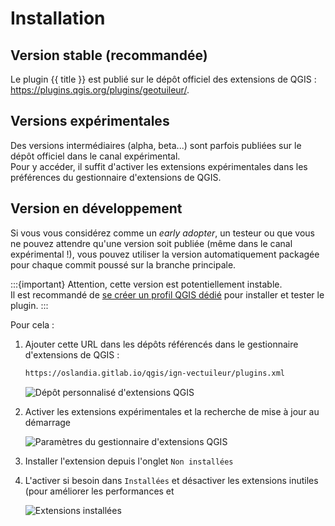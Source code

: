 # Installation

## Version stable (recommandée)

Le plugin {{ title }} est publié sur le dépôt officiel des extensions de QGIS : <https://plugins.qgis.org/plugins/geotuileur/>.

## Versions expérimentales

Des versions intermédiaires (alpha, beta...) sont parfois publiées sur le dépôt officiel dans le canal expérimental.  
Pour y accéder, il suffit d'activer les extensions expérimentales dans les préférences du gestionnaire d'extensions de QGIS.

## Version en développement

Si vous vous considérez comme un *early adopter*, un testeur ou que vous ne pouvez attendre qu'une version soit publiée (même dans le canal expérimental !), vous pouvez utiliser la version automatiquement packagée pour chaque commit poussé sur la branche principale.

:::{important}
Attention, cette version est potentiellement instable.  
Il est recommandé de [se créer un profil QGIS dédié](https://docs.qgis.org/latest/fr/docs/user_manual/introduction/qgis_configuration.html#working-with-user-profiles) pour installer et tester le plugin.
:::

Pour cela :

1. Ajouter cette URL dans les dépôts référencés dans le gestionnaire d'extensions de QGIS :

    ```html
    https://oslandia.gitlab.io/qgis/ign-vectuileur/plugins.xml
    ```

    ![Dépôt personnalisé d'extensions QGIS](/static/images/qgis_extensions_custom_repository.png)

1. Activer les extensions expérimentales et la recherche de mise à jour au démarrage

    ![Paramètres du gestionnaire d'extensions QGIS](/static/images/qgis_extensions_settings.png)

1. Installer l'extension depuis l'onglet `Non installées`
1. L'activer si besoin dans `Installées` et désactiver les extensions inutiles (pour améliorer les performances et

    ![Extensions installées](/static/images/qgis_extensions_installed.png)
